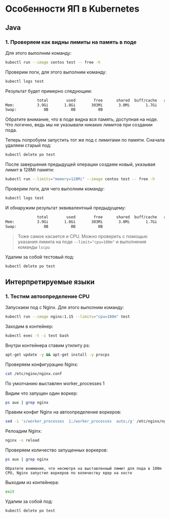 # Особенности ЯП в Kubernetes

## Java

### 1. Проверяем как видны лимиты на память в поде

Для этого выполним команду:

```bash
kubectl run --image centos test -- free -h
```

Проверим логи, для этого выполним команду:

```bash
kubectl logs test
```

Результат будет примерно следующим:

```bash
              total        used        free      shared  buff/cache   available
Mem:          3.9Gi       1.8Gi       303Mi       3.0Mi       1.7Gi       1.8Gi
Swap:            0B          0B          0B
```

Обратите внимание, что в поде видна вся память, доступная на ноде.
Что логично, ведь мы не указывали никаких лимитов при создании пода.

Теперь попробуем запустить тот же под с лимитами по памяти.
Сначала удаляем старый под:

```bash
kubectl delete po test
```

После завершения предыдущей операции создаем новый, указывая лимит в 128Mi памяти:

```bash
kubectl run --limits="memory=128Mi" --image centos test -- free -h
```

Проверим логи, для чего выполним команду:

```bash
kubectl logs test
```

И обнаружим результат эквивалентный предыдущему:

```bash
              total        used        free      shared  buff/cache   available
Mem:          3.9Gi       1.8Gi       303Mi       3.0Mi       1.7Gi       1.8Gi
Swap:            0B          0B          0B
```

> Тоже самое касается и CPU. Можно проверить с помощью указания лимита на поде
> `--limit="cpu=100m"` и выполнения команды `lscpu`

Удалим за собой тестовый под:

```bash
kubectl delete po test
```

## Интерпретируемые языки

### 1. Тестим автоопределение CPU

Запускаем под с Nginx. Для этого выполним команду:

```bash
kubectl run --image nginx:1.15 --limits="cpu=100m" test
```

Заходим в контейнер:

```bash
kubectl exec -t -i test bash
```

Внутри контейнера ставим утилиту ps:

```bash
apt-get update -y && apt-get install -y procps
```

Проверяем конфигурацию Nginx:

```bash
cat /etc/nginx/nginx.conf
```

По умолчанию выставлен worker_processes 1

Видим что запущен один воркер:

```bash
ps aux | grep nginx
```

Правим конфиг Nginx на автоопределение воркеров:

```bash
sed -i 's/worker_processes  1;/worker_processes  auto;/g' /etc/nginx/nginx.conf
```

Релоадим Nginx:

```bash
nginx -s reload
```

Проверяем количество запущенных воркеров:

```bash
ps aux | grep nginx
```

`Обратите внимание, что несмотря на выставленный лимит для пода
в 100m CPU, Nginx запустил воркеров по количеству ядер на хосте`

Выходим из контейнера:
```bash
exit
```

Удалим за собой под:

```bash
kubectl delete po test
```
